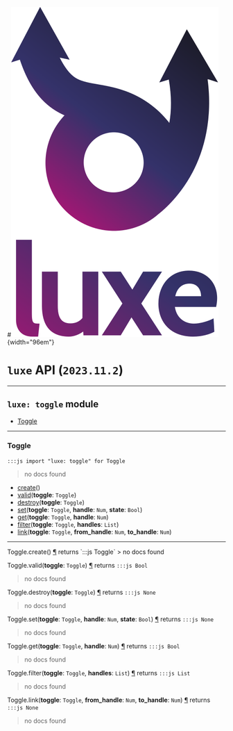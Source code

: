 #![](../../../images/luxe-dark.svg){width="96em"}

# `luxe` API (`2023.11.2`)  


---

## `luxe: toggle` module

- [Toggle](#toggle)   

---

### Toggle
`:::js import "luxe: toggle" for Toggle`
> no docs found

- [create](#Toggle.create)()
- [valid](#Toggle.valid)(**toggle**: `Toggle`)
- [destroy](#Toggle.destroy)(**toggle**: `Toggle`)
- [set](#Toggle.set+3)(**toggle**: `Toggle`, **handle**: `Num`, **state**: `Bool`)
- [get](#Toggle.get+2)(**toggle**: `Toggle`, **handle**: `Num`)
- [filter](#Toggle.filter+2)(**toggle**: `Toggle`, **handles**: `List`)
- [link](#Toggle.link+3)(**toggle**: `Toggle`, **from_handle**: `Num`, **to_handle**: `Num`)

<hr/>
<endpoint module="luxe: toggle" class="Toggle" signature="create()"></endpoint>
<signature id="Toggle.create">Toggle.create()
<a class="headerlink" href="#Toggle.create" title="Permanent link">¶</a></signature>
<span class='api_ret'>returns</span> `:::js Toggle`
> no docs found   

<endpoint module="luxe: toggle" class="Toggle" signature="valid(toggle : Toggle)"></endpoint>
<signature id="Toggle.valid">Toggle.valid(**toggle**: `Toggle`)
<a class="headerlink" href="#Toggle.valid" title="Permanent link">¶</a></signature>
<span class='api_ret'>returns</span> `:::js Bool`
> no docs found   

<endpoint module="luxe: toggle" class="Toggle" signature="destroy(toggle : Toggle)"></endpoint>
<signature id="Toggle.destroy">Toggle.destroy(**toggle**: `Toggle`)
<a class="headerlink" href="#Toggle.destroy" title="Permanent link">¶</a></signature>
<span class='api_ret'>returns</span> `:::js None`
> no docs found   

<endpoint module="luxe: toggle" class="Toggle" signature="set(toggle : Toggle, handle : Num, state : Bool)"></endpoint>
<signature id="Toggle.set+3">Toggle.set(**toggle**: `Toggle`, **handle**: `Num`, **state**: `Bool`)
<a class="headerlink" href="#Toggle.set+3" title="Permanent link">¶</a></signature>
<span class='api_ret'>returns</span> `:::js None`
> no docs found   

<endpoint module="luxe: toggle" class="Toggle" signature="get(toggle : Toggle, handle : Num)"></endpoint>
<signature id="Toggle.get+2">Toggle.get(**toggle**: `Toggle`, **handle**: `Num`)
<a class="headerlink" href="#Toggle.get+2" title="Permanent link">¶</a></signature>
<span class='api_ret'>returns</span> `:::js Bool`
> no docs found   

<endpoint module="luxe: toggle" class="Toggle" signature="filter(toggle : Toggle, handles : List)"></endpoint>
<signature id="Toggle.filter+2">Toggle.filter(**toggle**: `Toggle`, **handles**: `List`)
<a class="headerlink" href="#Toggle.filter+2" title="Permanent link">¶</a></signature>
<span class='api_ret'>returns</span> `:::js List`
> no docs found   

<endpoint module="luxe: toggle" class="Toggle" signature="link(toggle : Toggle, from_handle : Num, to_handle : Num)"></endpoint>
<signature id="Toggle.link+3">Toggle.link(**toggle**: `Toggle`, **from_handle**: `Num`, **to_handle**: `Num`)
<a class="headerlink" href="#Toggle.link+3" title="Permanent link">¶</a></signature>
<span class='api_ret'>returns</span> `:::js None`
> no docs found   

